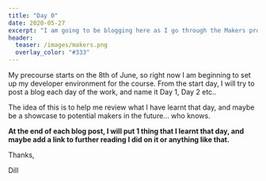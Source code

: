 ```yaml
---
title: "Day 0"
date: 2020-05-27
excerpt: "I am going to be blogging here as I go through the Makers process."
header:
  teaser: /images/makers.png
  overlay_color: "#333"
---
```


My precourse starts on the 8th of June, so right now I am beginning to set up my developer environment for the course.
From the start day, I will try to post a blog each day of the work, and name it Day 1, Day 2 etc..

The idea of this is to help me review what I have learnt that day, and maybe be a showcase to potential makers in the future... who knows.

**At the end of each blog post, I will put 1 thing that I learnt that day, and maybe add a link to further reading I did on it or anything like that.**

Thanks,

Dill
